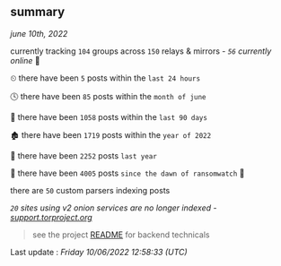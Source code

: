 
## summary
_june 10th, 2022_

currently tracking `104` groups across `150` relays & mirrors - _`56` currently online_ 📡

⏲ there have been `5` posts within the `last 24 hours`

🕓 there have been `85` posts within the `month of june`

📅 there have been `1058` posts within the `last 90 days`

🏚 there have been `1719` posts within the `year of 2022`

🚀 there have been `2252` posts `last year`

🦕 there have been `4005` posts `since the dawn of ransomwatch` 🐣

there are `50` custom parsers indexing posts

_`20` sites using v2 onion services are no longer indexed - [support.torproject.org](https://support.torproject.org/onionservices/v2-deprecation/)_

> see the project [README](https://github.com/jmousqueton/ransomwatch#readme) for backend technicals



Last update : _Friday 10/06/2022 12:58:33 (UTC)_

